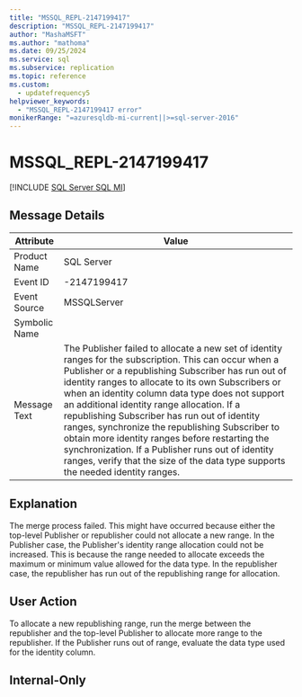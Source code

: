 ```yaml
---
title: "MSSQL_REPL-2147199417"
description: "MSSQL_REPL-2147199417"
author: "MashaMSFT"
ms.author: "mathoma"
ms.date: 09/25/2024
ms.service: sql
ms.subservice: replication
ms.topic: reference
ms.custom:
  - updatefrequency5
helpviewer_keywords:
  - "MSSQL_REPL-2147199417 error"
monikerRange: "=azuresqldb-mi-current||>=sql-server-2016"
---
```

# MSSQL_REPL-2147199417
[!INCLUDE [SQL Server SQL MI](../../includes/applies-to-version/sql-asdbmi.md)]
    
## Message Details  
  
|Attribute|Value|  
|-|-|  
|Product Name|SQL Server|  
|Event ID|-2147199417|  
|Event Source|MSSQLServer|  
|Symbolic Name||  
|Message Text|The Publisher failed to allocate a new set of identity ranges for the subscription. This can occur when a Publisher or a republishing Subscriber has run out of identity ranges to allocate to its own Subscribers or when an identity column data type does not support an additional identity range allocation. If a republishing Subscriber has run out of identity ranges, synchronize the republishing Subscriber to obtain more identity ranges before restarting the synchronization. If a Publisher runs out of identity ranges, verify that the size of the data type supports the needed identity ranges.|  
  
## Explanation  
 The merge process failed. This might have occurred because either the top-level Publisher or republisher could not allocate a new range. In the Publisher case, the Publisher's identity range allocation could not be increased. This is because the range needed to allocate exceeds the maximum or minimum value allowed for the data type. In the republisher case, the republisher has run out of the republishing range for allocation.  
  
## User Action  
 To allocate a new republishing range, run the merge between the republisher and the top-level Publisher to allocate more range to the republisher. If the Publisher runs out of range, evaluate the data type used for the identity column.  
  
## Internal-Only  
  
